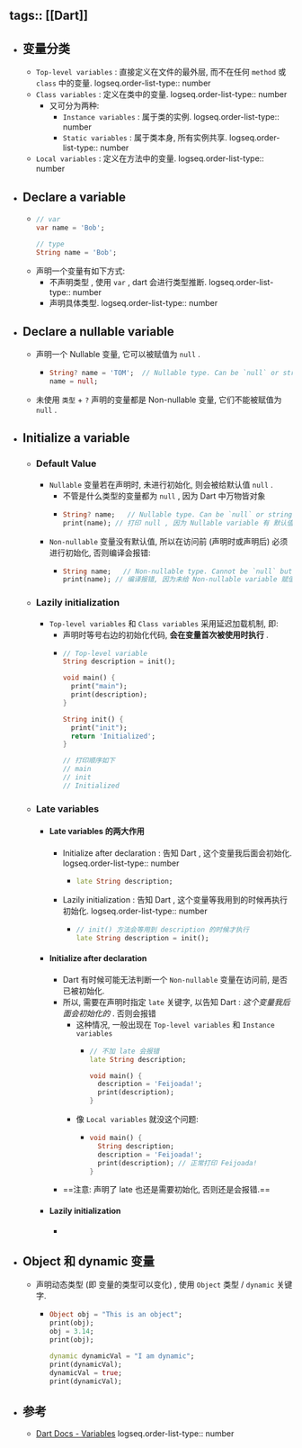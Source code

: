 tags:: [[Dart]]
---

- ## 变量分类
	- `Top-level variables` : 直接定义在文件的最外层, 而不在任何 `method` 或 `class` 中的变量.
	  logseq.order-list-type:: number
	- `Class variables` : 定义在类中的变量.
	  logseq.order-list-type:: number
		- 又可分为两种:
			- `Instance variables` :  属于类的实例.
			  logseq.order-list-type:: number
			- `Static variables` : 属于类本身, 所有实例共享.
			  logseq.order-list-type:: number
	- `Local variables` : 定义在方法中的变量.
	  logseq.order-list-type:: number
- ## Declare a variable
	- ``` dart
	  // var
	  var name = 'Bob';
	  
	  // type
	  String name = 'Bob';
	  ```
	- 声明一个变量有如下方式:
		- 不声明类型 , 使用 `var` ,  dart 会进行类型推断.
		  logseq.order-list-type:: number
		- 声明具体类型.
		  logseq.order-list-type:: number
- ## Declare a nullable variable
	- 声明一个 Nullable 变量, 它可以被赋值为 `null` .
		- ``` dart
		  String? name = 'TOM';  // Nullable type. Can be `null` or string.
		  name = null;
		  ```
	- 未使用 `类型` + `?` 声明的变量都是 Non-nullable 变量, 它们不能被赋值为 `null` .
- ## Initialize a variable
	- ### Default Value
		- `Nullable` 变量若在声明时, 未进行初始化, 则会被给默认值 `null` .
			- 不管是什么类型的变量都为 `null` , 因为 Dart 中万物皆对象
			- ``` dart
			  String? name;   // Nullable type. Can be `null` or string.
			  print(name); // 打印 null , 因为 Nullable variable 有 默认值 null
			  ```
		- `Non-nullable` 变量没有默认值, 所以在访问前 (声明时或声明后) 必须进行初始化, 否则编译会报错:
			- ``` dart
			  String name;   // Non-nullable type. Cannot be `null` but can be string.
			  print(name); // 编译报错, 因为未给 Non-nullable variable 赋值就访问它
			  ```
	- ### Lazily initialization
		- `Top-level variables` 和 `Class variables` 采用延迟加载机制, 即:
			- 声明时等号右边的初始化代码, **会在变量首次被使用时执行** .
			- ``` dart
			  // Top-level variable
			  String description = init();
			  
			  void main() {
			    print("main");
			    print(description);
			  }
			  
			  String init() {
			    print("init");
			    return 'Initialized';
			  }
			  
			  // 打印顺序如下
			  // main
			  // init
			  // Initialized
			  ```
	- ### Late variables
		- #### Late variables 的两大作用
			- Initialize after declaration : 告知 Dart , 这个变量我后面会初始化.
			  logseq.order-list-type:: number
				- ``` dart
				  late String description;
				  ```
			- Lazily initialization : 告知 Dart , 这个变量等我用到的时候再执行初始化.
			  logseq.order-list-type:: number
				- ``` dart
				  // init() 方法会等用到 description 的时候才执行
				  late String description = init();
				  ```
		- #### Initialize after declaration
			- Dart 有时候可能无法判断一个 `Non-nullable` 变量在访问前, 是否已被初始化.
			- 所以, 需要在声明时指定 `late` 关键字, 以告知 Dart : *这个变量我后面会初始化的* . 否则会报错
				- 这种情况, 一般出现在 `Top-level variables` 和 `Instance variables`
					- ``` dart
					  // 不加 late 会报错
					  late String description;
					  
					  void main() {
					    description = 'Feijoada!';
					    print(description);
					  }
					  ```
				- 像 `Local variables` 就没这个问题:
					- ``` dart
					  void main() {
					    String description;
					    description = 'Feijoada!';
					    print(description); // 正常打印 Feijoada!
					  }
					  ```
			- ==注意: 声明了 late 也还是需要初始化, 否则还是会报错.==
		- #### Lazily initialization
			-
- ## Object 和 dynamic 变量
	- 声明动态类型 (即 变量的类型可以变化) , 使用 `Object` 类型 / `dynamic` 关键字.
		- ``` dart
		  Object obj = "This is an object";
		  print(obj);
		  obj = 3.14;
		  print(obj);
		  
		  dynamic dynamicVal = "I am dynamic";
		  print(dynamicVal);
		  dynamicVal = true;
		  print(dynamicVal);
		  ```
- ## 参考
	- [Dart Docs - Variables](https://dart.dev/language/variables)
	  logseq.order-list-type:: number